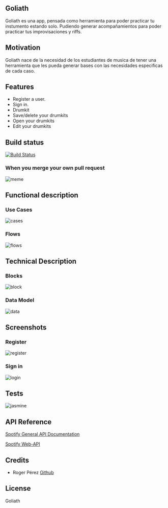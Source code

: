 ## Goliath
Goliath es una app, pensada como herramienta para poder practicar tu instumento estando solo. Pudiendo generar acompañamientos para poder practicar tus improvisaciones y riffs.
## Motivation
 Goliath nace de la necesidad de los estudiantes de musica de tener una herramienta que les pueda generar bases con las necesidades especificas de cada caso.
## Features

* Register a user.
* Sign in.
* Drumkit
* Save/delete your drumkits
* Open your drumkits
* Edit your drumkits


## Build status 

[![Build Status](https://img.shields.io/badge/build-working-brightgreen.svg)](https://github.com/joseortuno/skylab-bootcamp-201907/tree/esputy/develop/staff/groups/esputy-corp/esputyfu)

### When you merge your own pull request

![meme](https://files.slack.com/files-pri/T0SJKHBFZ-FM9PBTEUW/captura_de_pantalla_2019-08-09_a_las_14.24.56.png)

## Functional description

### Use Cases

![cases](https://svgshare.com/i/ETu.svg)

### Flows

![flows](https://i.ibb.co/XSbxpgG/flows1.png)

## Technical Description

### Blocks

![block](https://svgshare.com/i/EVH.svg)

### Data Model

![data](https://svgshare.com/i/ETK.svg)

## Screenshots

### Register

![register](https://i.ibb.co/C7hGw4t/register.png)

### Sign in

![login](https://i.ibb.co/PMM2DyD/signin.png)

## Tests

![jasmine](https://i.ibb.co/5RF4Qx5/jasmine.png)

## API Reference

[Spotify General API Documentation](https://developer.spotify.com/documentation/)

[Spotify Web-API](https://developer.spotify.com/documentation/web-api/)


## Credits


* Roger Pérez [Github](https://github.com/rogervegan/)


## License
Goliath